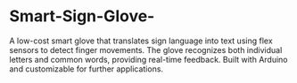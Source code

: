 # Smart-Sign-Glove-
A low-cost smart glove that translates sign language into text using flex sensors to detect finger movements. The glove recognizes both individual letters and common words, providing real-time feedback. Built with Arduino and customizable for further applications.
